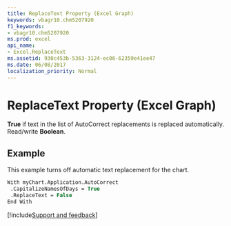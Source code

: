 ```yaml
---
title: ReplaceText Property (Excel Graph)
keywords: vbagr10.chm5207920
f1_keywords:
- vbagr10.chm5207920
ms.prod: excel
api_name:
- Excel.ReplaceText
ms.assetid: 930c453b-5363-3124-ec06-62359e41ee47
ms.date: 06/08/2017
localization_priority: Normal
---
```



# ReplaceText Property (Excel Graph)

 **True** if text in the list of AutoCorrect replacements is replaced automatically. Read/write **Boolean**.


## Example

This example turns off automatic text replacement for the chart.


```vb
With myChart.Application.AutoCorrect 
 .CapitalizeNamesOfDays = True 
 .ReplaceText = False 
End With
```

[!include[Support and feedback](~/includes/feedback-boilerplate.md)]